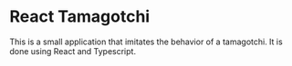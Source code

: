 # React Tamagotchi

This is a small application that imitates the behavior of a tamagotchi. It is done using React and Typescript.